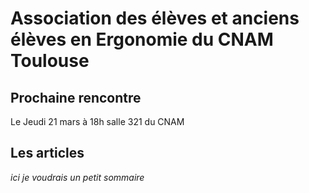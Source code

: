 # Association des élèves et anciens élèves en Ergonomie du CNAM Toulouse

## Prochaine rencontre

Le Jeudi 21 mars à 18h 
salle 321 du CNAM

## Les articles

*ici je voudrais un petit sommaire*
